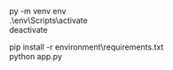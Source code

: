 py -m venv env   
.\env\Scripts\activate  
deactivate 

pip install -r environment\requirements.txt  
python app.py  